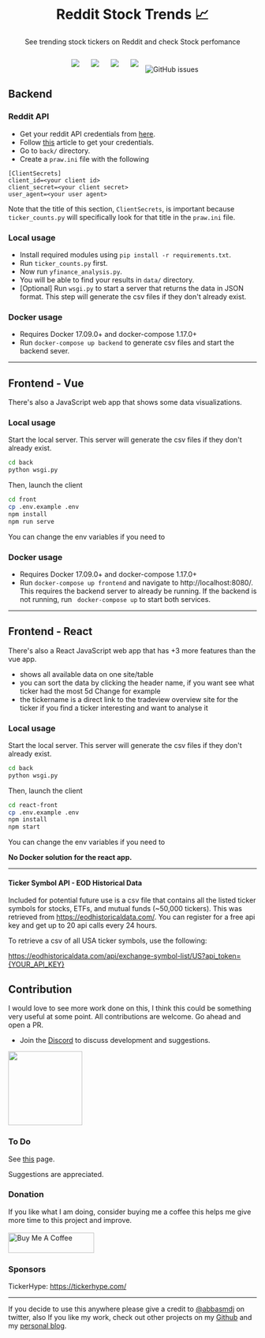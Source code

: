 <h1 align="center">Reddit Stock Trends 📈</h1>

<p align="center">
See trending stock tickers on Reddit and check Stock perfomance <br><br>
<img style="padding:10px;" src="https://img.shields.io/github/contributors/iam-abbas/Reddit-Stock-Trends?style=flat-square">
<img style="padding:10px;" src="https://img.shields.io/github/stars/iam-abbas/Reddit-Stock-Trends?style=flat-square">
<img style="padding:10px;" src="https://img.shields.io/github/forks/iam-abbas/Reddit-Stock-Trends?label=Forks&style=flat-square">
<img style="padding:10px;" src="https://img.shields.io/github/license/iam-abbas/Reddit-Stock-Trends?style=flat-square">
<img alt="GitHub issues" src="https://img.shields.io/github/issues/iam-abbas/Reddit-Stock-Trends?style=flat-square">

</p>

## Backend

### Reddit API

- Get your reddit API credentials from [here](https://www.reddit.com/prefs/apps).
- Follow [this](https://towardsdatascience.com/scraping-reddit-with-praw-76efc1d1e1d9) article to get your credentials.
- Go to `back/` directory.
- Create a `praw.ini` file with the following

```
[ClientSecrets]
client_id=<your client id>
client_secret=<your client secret>
user_agent=<your user agent>
```

Note that the title of this section, `ClientSecrets`, is important because `ticker_counts.py` will specifically look for that title in the `praw.ini` file.

### Local usage

- Install required modules using `pip install -r requirements.txt`.
- Run `ticker_counts.py` first.
- Now run `yfinance_analysis.py`.
- You will be able to find your results in `data/` directory.
- [Optional] Run `wsgi.py` to start a server that returns the data in JSON format. This step will generate the csv files if they don't already exist.

### Docker usage

- Requires Docker 17.09.0+ and docker-compose 1.17.0+
- Run `docker-compose up backend` to generate csv files and start the backend sever.

---

## Frontend - Vue

There's also a JavaScript web app that shows some data visualizations.

### Local usage

Start the local server. This server will generate the csv files if they don't already exist.

```bash
cd back
python wsgi.py
```

Then, launch the client

```bash
cd front
cp .env.example .env
npm install
npm run serve
```

You can change the env variables if you need to

### Docker usage

- Requires Docker 17.09.0+ and docker-compose 1.17.0+
- Run `docker-compose up frontend` and navigate to http://localhost:8080/. This requires the backend server to already be running. If the backend is not running, run ` docker-compose up` to start both services.

---

## Frontend - React

There's also a React JavaScript web app that has +3 more features than the vue app.

- shows all available data on one site/table
- you can sort the data by clicking the header name, if you want see what ticker had the most 5d Change for example
- the tickername is a direct link to the tradeview overview site for the ticker if you find a ticker interesting and want to analyse it

### Local usage

Start the local server. This server will generate the csv files if they don't already exist.

```bash
cd back
python wsgi.py
```

Then, launch the client

```bash
cd react-front
cp .env.example .env
npm install
npm start
```

You can change the env variables if you need to

**No Docker solution for the react app.**

---

#### Ticker Symbol API - EOD Historical Data

Included for potential future use is a csv file that contains all the listed ticker symbols for stocks, ETFs, and
mutual funds (~50,000 tickers). This was retrieved from https://eodhistoricaldata.com/. You can register for a free api key and get up to 20 api calls every 24 hours.

To retrieve a csv of all USA ticker symbols, use the following:

https://eodhistoricaldata.com/api/exchange-symbol-list/US?api_token={YOUR_API_KEY}

## Contribution

I would love to see more work done on this, I think this could be something very useful at some point. All contributions are welcome. Go ahead and open a PR.

- Join the [Discord](https://discord.gg/USsBfc97RM) to discuss development and suggestions.

<a href="https://discord.gg/USsBfc97RM" ><img src="https://preview.redd.it/tpvewx1950311.png?width=1487&format=png&auto=webp&s=be429e3b5e7e51c777497c95b63c5011f9a906b6" width="150px"></a>

### To Do

See [this](https://github.com/iam-abbas/Reddit-Stock-Trends/labels/feature) page.

Suggestions are appreciated.

### Donation

If you like what I am doing, consider buying me a coffee this helps me give more time to this project and improve. <br><br>
<a href="https://www.buymeacoffee.com/abbas" target="_blank"><img src="https://cdn.buymeacoffee.com/buttons/default-orange.png" alt="Buy Me A Coffee" height="41" width="174"></a>

### Sponsors

TickerHype: https://tickerhype.com/

---

If you decide to use this anywhere please give a credit to [@abbasmdj](https://twitter.com/abbasmdj) on twitter, also If you like my work, check out other projects on my [Github](https://github.com/iam-abbas) and my [personal blog](https://abbasmj.com).
